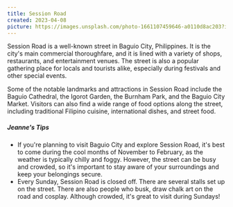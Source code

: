 ```yaml
---
title: Session Road
created: 2023-04-08
picture: https://images.unsplash.com/photo-1661107459646-a0110d8ac203?ixlib=rb-4.0.3&ixid=MnwxMjA3fDB8MHxwaG90by1wYWdlfHx8fGVufDB8fHx8&auto=format&fit=crop&w=987&q=80
---
```


<p class="card-text">
Session Road is a well-known street in Baguio City, Philippines. It is the city's main commercial thoroughfare, and it is lined with a variety of shops, restaurants, and entertainment venues. The street is also a popular gathering place for locals and tourists alike, especially during festivals and other special events.
</p>

<p class="card-text">
Some of the notable landmarks and attractions in Session Road include the Baguio Cathedral, the Igorot Garden, the Burnham Park, and the Baguio City Market. Visitors can also find a wide range of food options along the street, including traditional Filipino cuisine, international dishes, and street food.
</p>

<div class="tips-section">
    <h5 style="font-style: italic;">Jeanne's Tips</h5>
    <ul>
        <li>If you're planning to visit Baguio City and explore Session Road, it's best to come during the cool months of November to February, as the weather is typically chilly and foggy. However, the street can be busy and crowded, so it's important to stay aware of your surroundings and keep your belongings secure.</li>
        <li>Every Sunday, Session Road is closed off. There are several stalls set up on the street. There are also people who busk, draw chalk art on the road and cosplay. Although crowded, it's great to visit during Sundays!</li>
    </ul>
</div>
